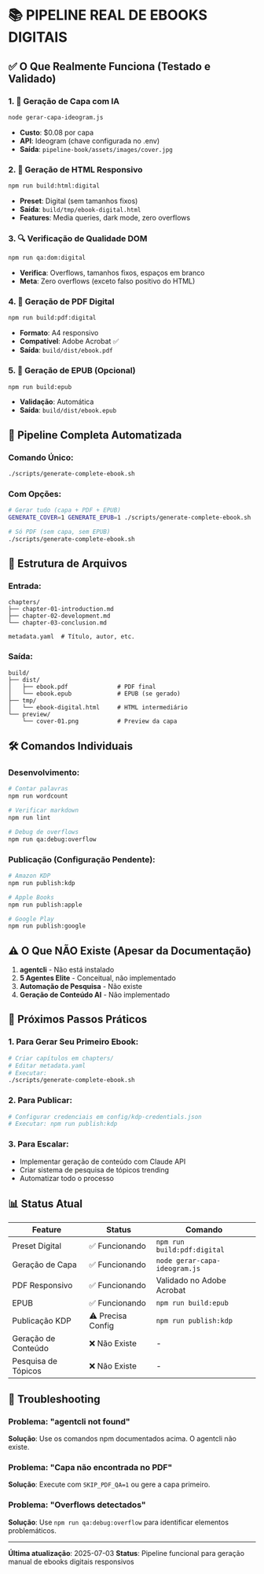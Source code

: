 # 📚 PIPELINE REAL DE EBOOKS DIGITAIS

## ✅ O Que Realmente Funciona (Testado e Validado)

### 1. 🎨 Geração de Capa com IA
```bash
node gerar-capa-ideogram.js
```
- **Custo**: $0.08 por capa
- **API**: Ideogram (chave configurada no .env)
- **Saída**: `pipeline-book/assets/images/cover.jpg`

### 2. 📄 Geração de HTML Responsivo
```bash
npm run build:html:digital
```
- **Preset**: Digital (sem tamanhos fixos)
- **Saída**: `build/tmp/ebook-digital.html`
- **Features**: Media queries, dark mode, zero overflows

### 3. 🔍 Verificação de Qualidade DOM
```bash
npm run qa:dom:digital
```
- **Verifica**: Overflows, tamanhos fixos, espaços em branco
- **Meta**: Zero overflows (exceto falso positivo do HTML)

### 4. 📕 Geração de PDF Digital
```bash
npm run build:pdf:digital
```
- **Formato**: A4 responsivo
- **Compatível**: Adobe Acrobat ✅
- **Saída**: `build/dist/ebook.pdf`

### 5. 📘 Geração de EPUB (Opcional)
```bash
npm run build:epub
```
- **Validação**: Automática
- **Saída**: `build/dist/ebook.epub`

## 🚀 Pipeline Completa Automatizada

### Comando Único:
```bash
./scripts/generate-complete-ebook.sh
```

### Com Opções:
```bash
# Gerar tudo (capa + PDF + EPUB)
GENERATE_COVER=1 GENERATE_EPUB=1 ./scripts/generate-complete-ebook.sh

# Só PDF (sem capa, sem EPUB)
./scripts/generate-complete-ebook.sh
```

## 📁 Estrutura de Arquivos

### Entrada:
```
chapters/
├── chapter-01-introduction.md
├── chapter-02-development.md
└── chapter-03-conclusion.md

metadata.yaml  # Título, autor, etc.
```

### Saída:
```
build/
├── dist/
│   ├── ebook.pdf              # PDF final
│   └── ebook.epub             # EPUB (se gerado)
├── tmp/
│   └── ebook-digital.html     # HTML intermediário
└── preview/
    └── cover-01.png           # Preview da capa
```

## 🛠️ Comandos Individuais

### Desenvolvimento:
```bash
# Contar palavras
npm run wordcount

# Verificar markdown
npm run lint

# Debug de overflows
npm run qa:debug:overflow
```

### Publicação (Configuração Pendente):
```bash
# Amazon KDP
npm run publish:kdp

# Apple Books
npm run publish:apple

# Google Play
npm run publish:google
```

## ⚠️ O Que NÃO Existe (Apesar da Documentação)

1. **agentcli** - Não está instalado
2. **5 Agentes Elite** - Conceitual, não implementado
3. **Automação de Pesquisa** - Não existe
4. **Geração de Conteúdo AI** - Não implementado

## 🎯 Próximos Passos Práticos

### 1. Para Gerar Seu Primeiro Ebook:
```bash
# Criar capítulos em chapters/
# Editar metadata.yaml
# Executar:
./scripts/generate-complete-ebook.sh
```

### 2. Para Publicar:
```bash
# Configurar credenciais em config/kdp-credentials.json
# Executar: npm run publish:kdp
```

### 3. Para Escalar:
- Implementar geração de conteúdo com Claude API
- Criar sistema de pesquisa de tópicos trending
- Automatizar todo o processo

## 📊 Status Atual

| Feature | Status | Comando |
|---------|--------|---------|
| Preset Digital | ✅ Funcionando | `npm run build:pdf:digital` |
| Geração de Capa | ✅ Funcionando | `node gerar-capa-ideogram.js` |
| PDF Responsivo | ✅ Funcionando | Validado no Adobe Acrobat |
| EPUB | ✅ Funcionando | `npm run build:epub` |
| Publicação KDP | ⚠️ Precisa Config | `npm run publish:kdp` |
| Geração de Conteúdo | ❌ Não Existe | - |
| Pesquisa de Tópicos | ❌ Não Existe | - |

## 🔧 Troubleshooting

### Problema: "agentcli not found"
**Solução**: Use os comandos npm documentados acima. O agentcli não existe.

### Problema: "Capa não encontrada no PDF"
**Solução**: Execute com `SKIP_PDF_QA=1` ou gere a capa primeiro.

### Problema: "Overflows detectados"
**Solução**: Use `npm run qa:debug:overflow` para identificar elementos problemáticos.

---

**Última atualização**: 2025-07-03
**Status**: Pipeline funcional para geração manual de ebooks digitais responsivos